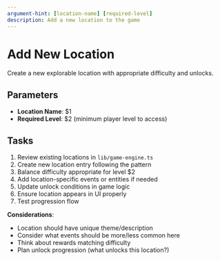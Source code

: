 ```yaml
---
argument-hint: [location-name] [required-level]
description: Add a new location to the game
---
```


# Add New Location

Create a new explorable location with appropriate difficulty and unlocks.

## Parameters

- **Location Name**: $1
- **Required Level**: $2 (minimum player level to access)

## Tasks

1. Review existing locations in `lib/game-engine.ts`
2. Create new location entry following the pattern
3. Balance difficulty appropriate for level $2
4. Add location-specific events or entities if needed
5. Update unlock conditions in game logic
6. Ensure location appears in UI properly
7. Test progression flow

**Considerations**:
- Location should have unique theme/description
- Consider what events should be more/less common here
- Think about rewards matching difficulty
- Plan unlock progression (what unlocks this location?)
